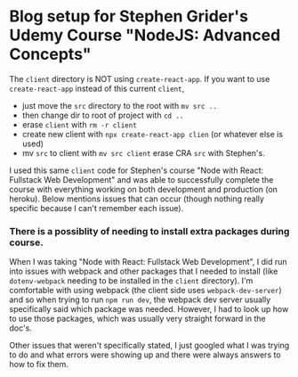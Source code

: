 # Blog setup for Stephen Grider's Udemy Course "NodeJS: Advanced Concepts"

The `client` directory is NOT using `create-react-app`.
If you want to use `create-react-app` instead of this current `client`,

- just move the `src` directory to the root with `mv src ..`
- then change dir to root of project with `cd ..`
- erase `client` with `rm -r client`
- create new client with `npx create-react-app clien` (or whatever else is used)
- mv `src` to client with `mv src client` erase CRA `src` with Stephen's.

I used this same `client` code for Stephen's course "Node with React: Fullstack
Web Development" and was able to successfully complete the course with everything
working on both development and production (on heroku). Below mentions issues that
can occur (though nothing really specific because I can't remember each issue).

### There is a possiblity of needing to install extra packages during course.

When I was taking "Node with React: Fullstack Web Development", I did run into
issues with webpack and other packages that I needed to install (like
`dotenv-webpack` needing to be installed in the `client` directory). I'm
comfortable with using webpack (the client side uses `webpack-dev-server`) and so
when trying to run `npm run dev`, the webpack dev server usually specifically
said which package was needed. However, I had to look up how to use those packages,
which was usually very straight forward in the doc's.

Other issues that weren't specifically stated, I just googled what I was trying to
do and what errors were showing up and there were always answers to how to fix
them.
